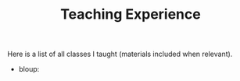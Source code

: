 ﻿---
permalink: /
title: "Teaching Experience"
excerpt: "Teaching"
author_profile: true
redirect_from:
  - /teaching/
  - /teaching.html
---

Here is a list of all classes I taught (materials included when relevant).

- bloup: 